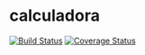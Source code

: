# calculadora
[![Build Status](https://travis-ci.org/sbaldez/calculadora.svg?branch=master)](https://travis-ci.org/sbaldez/calculadora)
[![Coverage Status](https://coveralls.io/repos/github/sbaldez/calculadora/badge.svg?branch=master)](https://coveralls.io/github/sbaldez/calculadora?branch=master)
